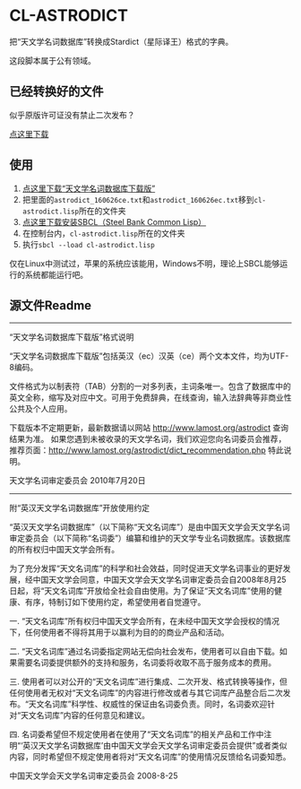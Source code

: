 CL-ASTRODICT
============

把“天文学名词数据库”转换成Stardict（星际译王）格式的字典。

这段脚本属于公有领域。

已经转换好的文件
----------------

似乎原版许可证没有禁止二次发布？

[点这里下载](https://github.com/leosongwei/cl-astrodict/releases/download/r160626/astrodict_ec_ce.tar.gz)

使用
----

1. [点这里下载“天文学名词数据库下载版”](http://www.lamost.org/astrodict/dict_download.php)
2. 把里面的`astrodict_160626ce.txt`和`astrodict_160626ec.txt`移到`cl-astrodict.lisp`所在的文件夹
3. [点这里下载安装SBCL（Steel Bank Common Lisp）](http://www.sbcl.org/)
4. 在控制台内，`cl-astrodict.lisp`所在的文件夹
5. 执行`sbcl --load cl-astrodict.lisp`

仅在Linux中测试过，苹果的系统应该能用，Windows不明，理论上SBCL能够运行的系统都能运行吧。

源文件Readme
------------

-------------------------------------------------------------------------------

“天文学名词数据库下载版”格式说明

“天文学名词数据库下载版”包括英汉（ec）汉英（ce）两个文本文件，均为UTF-8编码。

文件格式为以制表符（TAB）分割的一对多列表，主词条唯一。包含了数据库中的英文全称，缩写及对应中文。可用于免费辞典，在线查询，输入法辞典等非商业性公共及个人应用。

下载版本不定期更新，最新数据请以网站 http://www.lamost.org/astrodict 查询结果为准。
如果您遇到未被收录的天文学名词，我们欢迎您向名词委员会推荐，推荐页面：http://www.lamost.org/astrodict/dict_recommendation.php
特此说明。

天文学名词审定委员会
2010年7月20日

-------------------------------------------------------------------------------

附“英汉天文学名词数据库”开放使用约定

“英汉天文学名词数据库”（以下简称“天文名词库”）是由中国天文学会天文学名词审定委员会（以下简称“名词委”）编纂和维护的天文学专业名词数据库。该数据库的所有权归中国天文学会所有。

为了充分发挥“天文名词库”的科学和社会效益，同时促进天文学名词事业的更好发展，经中国天文学会同意，中国天文学会天文学名词审定委员会自2008年8月25日起，将“天文名词库”开放给全社会自由使用。为了保证“天文名词库”使用的健康、有序，特制订如下使用约定，希望使用者自觉遵守。

一.	“天文名词库”所有权归中国天文学会所有，在未经中国天文学会授权的情况下，任何使用者不得将其用于以赢利为目的的商业产品和活动。

二.	“天文名词库”通过名词委指定网站无偿向社会发布，使用者可以自由下载。如果需要名词委提供额外的支持和服务，名词委将收取不高于服务成本的费用。

三.	使用者可以对公开的“天文名词库”进行集成、二次开发、格式转换等操作，但任何使用者无权对“天文名词库”的内容进行修改或者与其它词库产品整合后二次发布。“天文名词库”科学性、权威性的保证由名词委负责。同时，名词委欢迎针对“天文名词库”内容的任何意见和建议。

四.	名词委希望但不规定使用者在使用了“天文名词库”的相关产品和工作中注明“‘英汉天文学名词数据库’由中国天文学会天文学名词审定委员会提供”或者类似内容，同时希望但不规定使用者将对“天文名词库”的使用情况反馈给名词委知悉。


中国天文学会天文学名词审定委员会
2008-8-25
